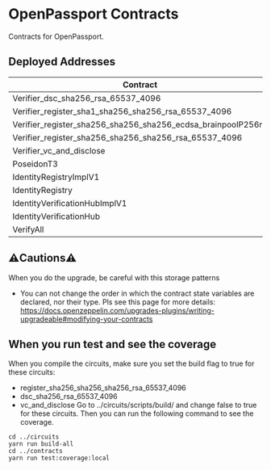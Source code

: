 # OpenPassport Contracts

Contracts for OpenPassport.


## Deployed Addresses

| Contract | Address |
| -------- | ------- |
| Verifier_dsc_sha256_rsa_65537_4096 | `0xd0596f8ed2Ae2f317daE68A54BC489f2171f0262` |
| Verifier_register_sha1_sha256_sha256_rsa_65537_4096 | `0xb634bac92742DCb264a1E5CBE55C8d4A1A01c278` |
| Verifier_register_sha256_sha256_sha256_ecdsa_brainpoolP256r1 | `0xE9BCF83686c185e7A489143B989cFc40ADCb0903` |
| Verifier_register_sha256_sha256_sha256_rsa_65537_4096 | `0x0F042386B406448FA71D5B2C33cdA876055F764a` |
| Verifier_vc_and_disclose | `0x64c778bc51828dF567Ac059B5367d50db40763D3` |
| PoseidonT3 | `0x4c52db4B4A1BD01fc8E50041c44E522B36DFF381` |
| IdentityRegistryImplV1 | `0x71139287BBcdEFC29EC18fB5Ee6936F23f0D25b2` |
| IdentityRegistry | `0x537F2fd23A0432887F32414001Cc7572260544B1` |
| IdentityVerificationHubImplV1 | `0x1d3501bc0cF7Dc9beC3620e62F99f4d3715F0DE1` |
| IdentityVerificationHub | `0x95390Dbeb0E890C056c763131BC969A074A46695` |
| VerifyAll | `0x894974105ad57cdB7e53BaF35D5674c156B45A37` |

## ⚠️Cautions⚠️

When you do the upgrade, be careful with this storage patterns
- You can not change the order in which the contract state variables are declared, nor their type.
Pls see this page for more details: https://docs.openzeppelin.com/upgrades-plugins/writing-upgradeable#modifying-your-contracts

## When you run test and see the coverage
When you compile the circuits, make sure you set the build flag to true for these circuits:
- register_sha256_sha256_sha256_rsa_65537_4096
- dsc_sha256_rsa_65537_4096
- vc_and_disclose
Go to ../circuits/scripts/build/ and change false to true for these circuits.
Then you can run the following command to see the coverage.

```shell
cd ../circuits
yarn run build-all
cd ../contracts
yarn run test:coverage:local
```
